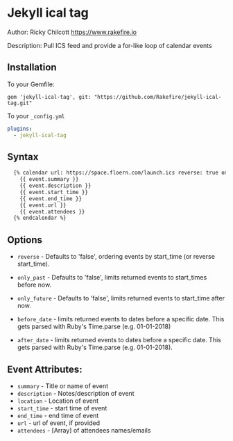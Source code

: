 # Jekyll ical tag

Author: Ricky Chilcott https://www.rakefire.io

Description: Pull ICS feed and provide a for-like loop of calendar events

## Installation

To your Gemfile:

`gem 'jekyll-ical-tag', git: "https://github.com/Rakefire/jekyll-ical-tag.git"`

To your `_config.yml`

```yml
plugins:
  - jekyll-ical-tag
```

## Syntax

```html
  {% calendar url: https://space.floern.com/launch.ics reverse: true only_future: true %}
    {{ event.summary }}
    {{ event.description }}
    {{ event.start_time }}
    {{ event.end_time }}
    {{ event.url }}
    {{ event.attendees }}
  {% endcalendar %}
```

## Options

- `reverse` - Defaults to 'false', ordering events by start_time (or reverse start_time).
- `only_past` - Defaults to 'false', limits returned events to start_times before now.
- `only_future` - Defaults to 'false', limits returned events to start_time after now.

- `before_date` - limits returned events to dates before a specific date. This gets parsed with Ruby's Time.parse (e.g. 01-01-2018)
- `after_date` - limits returned events to dates before a specific date. This gets parsed with Ruby's Time.parse (e.g. 01-01-2018).

## Event Attributes:

- `summary` - Title or name of event
- `description` - Notes/description of event
- `location` - Location of event
- `start_time` - start time of event
- `end_time` - end time of event
- `url` - url of event, if provided
- `attendees` - [Array] of attendees names/emails
